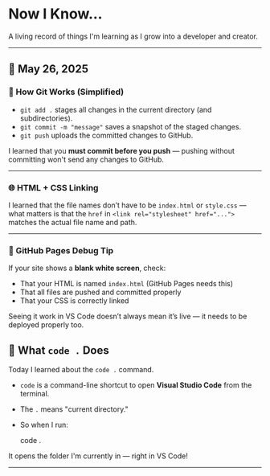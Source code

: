 # Now I Know...

A living record of things I'm learning as I grow into a developer and creator.

---

## 📅 May 26, 2025

### 🧠 How Git Works (Simplified)

- `git add .` stages all changes in the current directory (and subdirectories).
- `git commit -m "message"` saves a snapshot of the staged changes.
- `git push` uploads the committed changes to GitHub.

I learned that you **must commit before you push** — pushing without committing won't send any changes to GitHub.

---

### 🌐 HTML + CSS Linking

I learned that the file names don’t have to be `index.html` or `style.css` — what matters is that the `href` in `<link rel="stylesheet" href="...">` matches the actual file name and path.

---

### 🧪 GitHub Pages Debug Tip

If your site shows a **blank white screen**, check:
- That your HTML is named `index.html` (GitHub Pages needs this)
- That all files are pushed and committed properly
- That your CSS is correctly linked

Seeing it work in VS Code doesn’t always mean it’s live — it needs to be deployed properly too.

## 🧠 What `code .` Does

Today I learned about the `code .` command.

- `code` is a command-line shortcut to open **Visual Studio Code** from the terminal.
- The `.` means "current directory."
- So when I run:

  code .
  
It opens the folder I'm currently in — right in VS Code!

---
